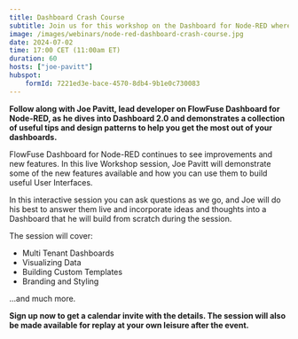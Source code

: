 ```yaml
---
title: Dashboard Crash Course
subtitle: Join us for this workshop on the Dashboard for Node-RED where Joe will cover a collection of useful tips and design patterns to help you get the most out of your dashboards.
image: /images/webinars/node-red-dashboard-crash-course.jpg
date: 2024-07-02
time: 17:00 CET (11:00am ET) 
duration: 60
hosts: ["joe-pavitt"]
hubspot:
    formId: 7221ed3e-bace-4570-8db4-9b1e0c730083
---
```


**Follow along with Joe Pavitt, lead developer on FlowFuse Dashboard for Node-RED, as he dives into Dashboard 2.0 and demonstrates a collection of useful tips and design patterns to help you get the most out of your dashboards.**

<!--more-->

FlowFuse Dashboard for Node-RED continues to see improvements and new features. In this live Workshop session, Joe Pavitt will demonstrate some of the new features available and how you can use them to build useful User Interfaces.

In this interactive session you can ask questions as we go, and Joe will do his best to answer them live and incorporate ideas and thoughts into a Dashboard that he will build from scratch during the session.

The session will cover:

- Multi Tenant Dashboards
- Visualizing Data
- Building Custom Templates
- Branding and Styling

...and much more.

**Sign up now to get a calendar invite with the details. The session will also be made available for replay at your own leisure after the event.**